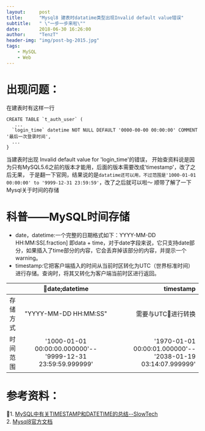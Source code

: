 ```yaml
---
layout:     post
title:      "Mysql8 建表时datatime类型出现Invalid default value错误"
subtitle:   " \"一步一步来啦\""
date:       2018-06-30 16:26:00
author:     "TenzT"
header-img: "img/post-bg-2015.jpg"
tags:
    - MySQL
    - Web
---
```


# 出现问题：
在建表时有这样一行
```
CREATE TABLE `t_auth_user` (
   ...
  `login_time` datetime NOT NULL DEFAULT '0000-00-00 00:00:00' COMMENT '最后一次登录时间',
  ...
}
```
当建表时出现 Invalid default value for 'login_time'的错误，
开始查资料说是因为只有MySQL5.6之前的版本才能用，后面的版本需要改成'timestamp'，改了之后无果，
于是翻一下官网，结果说的是`datatime还可以用，不过范围是'1000-01-01 00:00:00' to '9999-12-31 23:59:59'`，改了之后就可以啦～
顺带了解了一下Mysql关于时间的存储

# 科普——MySQL时间存储
- date，datetime:一个完整的日期格式如下：YYYY-MM-DD HH:MM:SS[.fraction] 即data + time，对于date字段来说，它只支持date部分，如果插入了time部分的内容，它会丢弃掉该部分的内容，并提示一个warning。
- timestamp:它把客户端插入的时间从当前时区转化为UTC（世界标准时间）进行存储。查询时，将其又转化为客户端当前时区进行返回。

|  |date;datetime|timestamp|
| - | :-: | -: | 
|存储方式|"YYYY-MM-DD HH:MM:SS"|需要与UTC进行转换|
|时间范围|'1000-01-01 00:00:00.000000'--'9999-12-31 23:59:59.999999' | '1970-01-01 00:00:01.000000'--'2038-01-19 03:14:07.999999' | 


# 参考资料：
1. <a href="https://www.cnblogs.com/ivictor/p/5028368.html">MySQL中有关TIMESTAMP和DATETIME的总结--SlowTech</a><br>
2. <a href="https://dev.mysql.com/doc/refman/8.0/en/datetime.html">Mysql8官方文档</a><br>